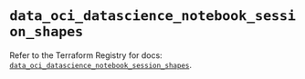 # `data_oci_datascience_notebook_session_shapes`

Refer to the Terraform Registry for docs: [`data_oci_datascience_notebook_session_shapes`](https://registry.terraform.io/providers/hashicorp/oci/7.19.0/docs/data-sources/datascience_notebook_session_shapes).
